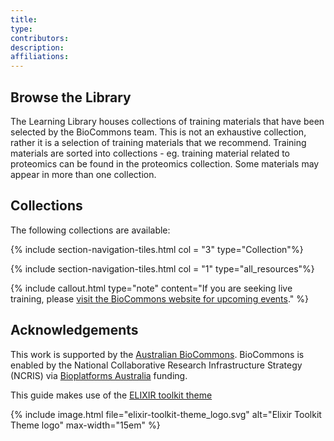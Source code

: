 ```yaml
---
title:
type: 
contributors: 
description: 
affiliations: 
---
```


## Browse the Library

The Learning Library houses collections of training materials that have been selected by the BioCommons team. This is not an exhaustive collection, rather it is a selection of training materials that we recommend.
Training materials are sorted into collections - eg. training material related to proteomics can be found in the proteomics collection. Some materials may appear in more than one collection.





## Collections

The following collections are available:

{% include section-navigation-tiles.html col = "3" type="Collection"%}

{% include section-navigation-tiles.html col = "1" type="all_resources"%}

{% include callout.html type="note" content="If you are seeking live training, please [visit the BioCommons website for upcoming events](https://www.biocommons.org.au/webinars-workshops)." %}

## Acknowledgements

This work is supported by the [Australian BioCommons](https://www.biocommons.org.au/). BioCommons is enabled by the National Collaborative Research Infrastructure Strategy (NCRIS) via [Bioplatforms Australia](https://bioplatforms.com/) funding.

This guide makes use of the [ELIXIR toolkit theme](https://github.com/ELIXIR-Belgium/elixir-toolkit-theme)

{% include image.html file="elixir-toolkit-theme_logo.svg" alt="Elixir Toolkit Theme logo" max-width="15em" %}
